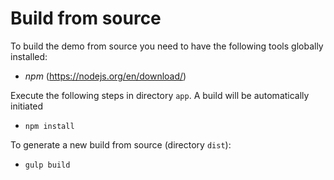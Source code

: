 # Build from source
To build the demo from source you need to have the following tools globally installed:
- *npm* (https://nodejs.org/en/download/)

Execute the following steps in directory `app`. A build will be automatically initiated
- `npm install`

To generate a new build from source (directory `dist`):
- `gulp build`
